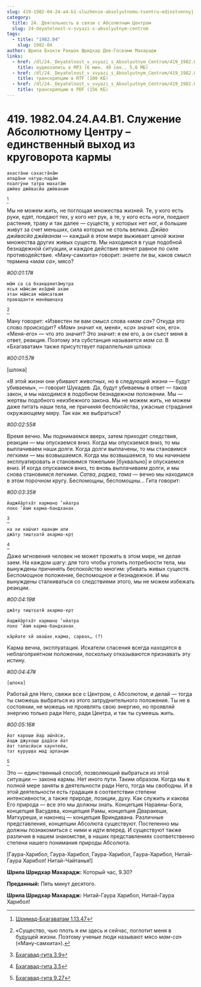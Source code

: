 ```yaml
---
slug: 419-1982-04-24-a4-b1-sluzhenie-absolyutnomu-tsentru-edinstvennyj-vyhod-iz-krugovorota-karmy
category:
  title: 24. Деятельность в связи с Абсолютным Центром
  slug: 24-deyatelnost-v-svyazi-s-absolyutnym-centrom
tags:
  - title: "1982.04"
    slug: 1982-04
author: Шрила Бхакти Ракшак Шридхар Дев-Госвами Махарадж
links:
  - href: /dl/24._Deyatelnost_v_svyazi_s_Absolyutnym_Centrom/419_1982.04.24.A4.B1_SridharMj_Sluzhenie_Absoljutnomu_Centru--edinstvennyj_vyhod_iz_krugovorota_karmy.mp3
    title: аудиозапись в MP3 (6 мин. 49 сек., 5,6 МБ)
  - href: /dl/24._Deyatelnost_v_svyazi_s_Absolyutnym_Centrom/419_1982.04.24.A4.B1_SridharMj_Sluzhenie_Absoljutnomu_Centru--edinstvennyj_vyhod_iz_krugovorota_karmy.rtf
    title: транскрипцию в RTF (100 КБ)
  - href: /dl/24._Deyatelnost_v_svyazi_s_Absolyutnym_Centrom/419_1982.04.24.A4.B1_SridharMj_Sluzhenie_Absoljutnomu_Centru--edinstvennyj_vyhod_iz_krugovorota_karmy.pdf
    title: транскрипцию в PDF (156 КБ)
---
```


# 419. 1982.04.24.A4.B1. Служение Абсолютному Центру – единственный выход из круговорота кармы

    ахаста̄ни сахаста̄на̄м
    апада̄ни чатуш̣-пада̄м
    пхалгӯни татра махата̄м̇
    джӣво джӣвасйа джӣванам
[^_ftn1]

Мы не можем жить, не поглощая множества жизней. Те, у кого есть руки, едят, поедают тех, у кого нет рук, а те, у кого есть ноги, поедают растения, траву и так далее — существ, у которых нет ног, и большие живут за счет меньших, сила которых не столь велика. *Джӣво джӣвасйа джӣванам* — каждый в этом мире выживает ценой жизни множества других живых существ. Мы находимся в гуще подобной безнадежной ситуации, и каждое действие влечет равное по силе противодействие. «Ману-самхита» говорит: знаете ли вы, каков смысл термина «*мам са*», мясо?

*#00:01:17#*

    ма̄м̇ са са бхакш̣аяита̄мутра
    ясья ма̄м̇сам иха̄дмй ахам
    этан ма̄м̇сая ма̄м̇сатвам̇
    праваданти манӣш̣ин̣ах̣а
[^_ftn2]

Ману говорит: «Известен ли вам смысл слова «*мам са*»? Откуда это слово происходит? «*Мам*» значит «я, меня», «*са*» значит «он, его». «Меня-его» — что это значит? Это значит: я ем его, а он съест меня в ответ, реакция. Поэтому эта субстанция называется *мам са*. В «Бхагаватам» также присутствует параллельная шлока:

*#00:01:57#*

[шлока]

«В этой жизни они убивают животных, но в следующей жизни — будут убиваемы», — говорит Шукадев. Да, будут убиваемы в ответ — таков закон, и мы находимся в подобном безнадежном положении. Мы — жертвы подобного неизбежного закона. Мы не можем жить, не можем даже питать наши тела, не причиняя беспокойства, ужасные страдания окружающему миру. Так как же выбраться?

*#00:02:55#*

Время вечно. Мы поднимаемся вверх, затем приходят следствия, реакции — мы опускаемся вниз. Когда мы опускаемся вниз, то мы выплачиваем наши долги. Когда долги выплачены, то мы становимся легкими — мы возвышаемся. Когда мы возвышаемся, то мы начинаем эксплуатировать и становимся тяжелыми [буквально] и опускаемся вниз. И когда опускаемся вниз, то вновь выплачиваем долги, и мы снова становимся легкими. *Сатва*, *раджа*, *тама* — вечно мы находимся в этом порочном кругу. Беспомощны, беспомощны… Гита говорит:

*#00:03:35#*

    йаджн̃а̄ртха̄т карман̣о ’нйатра
    локо ’йам̇ карма-бандханах̣
[^_ftn3]

    на хи каш́чит кшан̣ам апи
    джа̄ту тишт̣хатй акарма-кр̣т
[^_ftn4]

Даже мгновения человек не может прожить в этом мире, не делая заем. На каждом шагу: для того чтобы утолить потребности тела, мы вынуждены причинять беспокойство многим: убивать живых существ. Беспомощное положение, беспомощное и безнадежное. И мы вынуждены сталкиваться со следствиями этого, мы не можем избежать реакции.

*#00:04:19#*

    джа̄ту тишт̣хатй акарма-кр̣т

    йаджн̃а̄ртха̄т карман̣о ’нйатра
    локо ’йам̇ карма-бандханах̣

    ка̄рйате хй аваш́ах̣ карма, сарвах̣… (?)

Карма вечна, эксплуатация. Искатели спасения всегда находятся в неблагоприятном положении, поскольку отказываются признавать эту истину.

*#00:04:47#*

    [шлока]

Работай для Него, свяжи все с Центром, с Абсолютом, и делай — тогда ты сможешь выбраться из этого затруднительного положения. Ты не в состоянии, не можешь не проявлять свою энергию, но проявляй энергию только ради Него, ради Центра, и так ты сумеешь жить.

*#00:05:16#*

    йат карош̣и йад аш́на̄си,
    йадж джухош̣и дада̄си йат
    йат тапасйаси каунтейа,
    тат куруш̣ва мад арпан̣ам
[^_ftn5]

Это — единственный способ, позволяющий выбраться из этой ситуации — закона кармы. Нет иного пути. Таким образом. Когда мы в полной мере заняты в деятельности ради Него, тогда мы свободны. И в этой деятельности есть градация в соответствии степени интенсивности, а также природе, позиции, духу. Как служить и какова Его природа — все это мы должны знать. Концепция Нараяны-Бога, концепция Васудева, концепция Рамы, концепция Дваракеши, Матхуреши, и наконец — концепция Вриндавана. Различные представления, концепции Абсолюта существуют. Постепенно мы должны познакомиться с ними и идти вперед. И существуют также различия в нашем знакомстве, в наших представлениях соответственно степени нашего понимания природы Абсолюта.

[Гаура-Харибол, Гаура-Харибол, Гаура-Харибол, Гаура-Харибол, Нитай-Гаура Харибол! Нитай-Чайтанья!]

**Шрила Шридхар Махарадж:** Который час, 9.30?

**Преданный:** Пять минут десятого.

**Шрила Шридхар Махарадж:** Нитай-Гаура Харибол, Нитай-Гаура Харибол!



[^_ftn1]: [Шримад-Бхагаватам 1.13.47](../notes/shrimad-bhagavatam/shrimad-bhagavatam-1-13-47.md)

[^_ftn2]: «Существо, чью плоть я ем здесь и сейчас, поглотит меня в будущей жизни. Поэтому ученые люди называют мясо *мам-са*» («Ману-самхита»).

[^_ftn3]: [Бхагавад-гита 3.9](../notes/bhagavad-gita/bhagavad-gita-3-9.md)

[^_ftn4]: [Бхагавад-гита 3.5](../notes/bhagavad-gita/bhagavad-gita-3-5.md)

[^_ftn5]: [Бхагавад-гита 9.27](../notes/bhagavad-gita/bhagavad-gita-9-27.md)
